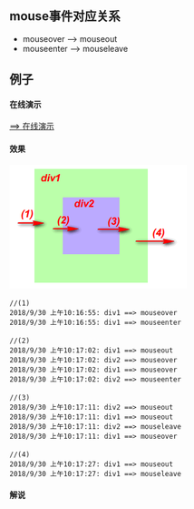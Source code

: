 
## mouse事件对应关系
- mouseover --> mouseout
- mouseenter --> mouseleave

## 例子

#### 在线演示
[==> 在线演示](https://jsfiddle.net/GenweiWu/0c5qk1t8/)

#### 效果
![](./img/mouseover.png)

```
//(1)
2018/9/30 上午10:16:55: div1 ==> mouseover
2018/9/30 上午10:16:55: div1 ==> mouseenter

//(2)
2018/9/30 上午10:17:02: div1 ==> mouseout
2018/9/30 上午10:17:02: div2 ==> mouseover
2018/9/30 上午10:17:02: div1 ==> mouseover
2018/9/30 上午10:17:02: div2 ==> mouseenter

//(3)
2018/9/30 上午10:17:11: div2 ==> mouseout
2018/9/30 上午10:17:11: div1 ==> mouseout
2018/9/30 上午10:17:11: div2 ==> mouseleave
2018/9/30 上午10:17:11: div1 ==> mouseover

//(4)
2018/9/30 上午10:17:27: div1 ==> mouseout
2018/9/30 上午10:17:27: div1 ==> mouseleave
```

#### 解说


